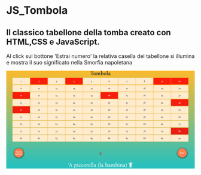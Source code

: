 # JS_Tombola

<h2>Il classico tabellone della tomba creato con HTML,CSS e JavaScript.</h2>
Al click sul bottone 'Estrai numero' la relativa casella del tabellone si illumina e mostra il suo significato nella Smorfia napoletana

![Alt text](https://github.com/gabrisca/JS_Tombola/blob/master/Tombola.png)
